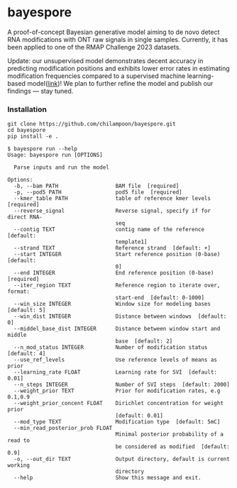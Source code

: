 # bayespore

A proof-of-concept Bayesian generative model aiming to de novo detect RNA modifications with ONT raw signals in single samples. Currently, it has been applied to one of the RMAP Challenge 2023 datasets.

Update: our unsupervised model demonstrates decent accuracy in predicting modification positions and exhibits lower error rates in estimating modification frequencies compared to a supervised machine learning-based model([link](https://www.researchsquare.com/article/rs-5241143/v1))! We plan to further refine the model and publish our findings — stay tuned.


### Installation

```console
git clone https://github.com/chilampoon/bayespore.git
cd bayespore
pip install -e .
```

```console
$ bayespore run --help
Usage: bayespore run [OPTIONS]

  Parse inputs and run the model

Options:
  -b, --bam PATH                  BAM file  [required]
  -p, --pod5 PATH                 pod5 file  [required]
  --kmer_table PATH               table of reference kmer levels  [required]
  --reverse_signal                Reverse signal, specify if for direct RNA-
                                  seq
  --contig TEXT                   contig name of the reference  [default:
                                  template1]
  --strand TEXT                   Reference strand  [default: +]
  --start INTEGER                 Start reference position (0-base)  [default:
                                  0]
  --end INTEGER                   End reference position (0-base)  [required]
  --iter_region TEXT              Reference region to iterate over, format:
                                  start-end  [default: 0-1000]
  --win_size INTEGER              Window size for modeling bases  [default: 5]
  --win_dist INTEGER              Distance between windows  [default: 0]
  --middel_base_dist INTEGER      Distance between window start and middle
                                  base  [default: 2]
  --n_mod_status INTEGER          Number of modification status  [default: 4]
  --use_ref_levels                Use reference levels of means as prior
  --learning_rate FLOAT           Learning rate for SVI  [default: 0.01]
  --n_steps INTEGER               Number of SVI steps  [default: 2000]
  --weight_prior TEXT             Prior for modification rates, e.g 0.1,0.9
  --weight_prior_concent FLOAT    Dirichlet concentration for weight prior
                                  [default: 0.01]
  --mod_type TEXT                 Modification type  [default: 5mC]
  --min_read_posterior_prob FLOAT
                                  Minimal posterior probability of a read to
                                  be considered as modified  [default: 0.9]
  -o, --out_dir TEXT              Output directory, default is current working
                                  directory
  --help                          Show this message and exit.
```
